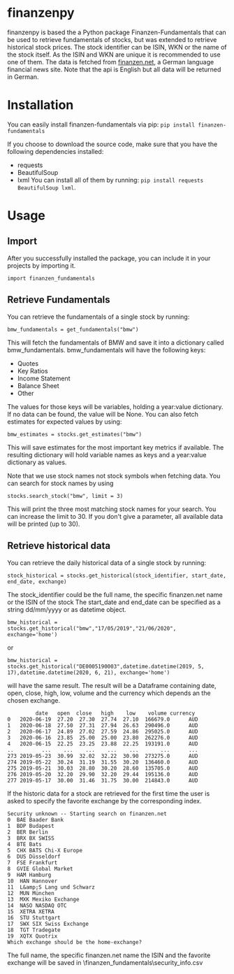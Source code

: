 # finanzenpy
finanzenpy is based the a Python package Finanzen-Fundamentals that can be used to retrieve fundamentals of stocks, but 
was extended to retrieve historical stock prices. The stock identifier can be ISIN, WKN or the name of the stock itself. 
As the ISIN and WKN are unique it  is recommended to use one of them. 
The data is fetched from [finanzen.net](https://www.finanzen.net), a German language financial news site. Note that the 
api is English but all data will be returned in German.

# Installation
You can easily install finanzen-fundamentals via pip: `pip install finanzen-fundamentals`

If you choose to download the source code, make sure that you have the following dependencies installed:
* requests
* BeautifulSoup
* lxml
You can install all of them by running: `pip install requests BeautifulSoup lxml`.

# Usage
## Import
After you successfully installed the package, you can include it in your projects by importing it.

```import finanzen_fundamentals```

## Retrieve Fundamentals
You can retrieve the fundamentals of a single stock by running: 

```bmw_fundamentals = get_fundamentals("bmw")```

This will fetch the fundamentals of BMW and save it into a dictionary called bmw_fundamentals.
bmw_fundamentals will have the following keys:
* Quotes
* Key Ratios
* Income Statement
* Balance Sheet
* Other

The values for those keys will be variables, holding a year:value dictionary. If no data can be found, the value will be None.
You can also fetch estimates for expected values by using:

```bmw_estimates = stocks.get_estimates("bmw")```

This will save estimates for the most important key metrics if available. The resulting dictionary will hold variable names as keys and a year:value dictionary as values.

Note that we use stock names not stock symbols when fetching data. You can search for stock names by using

```stocks.search_stock("bmw", limit = 3)```

This will print the three most matching stock names for your search. You can increase the limit to 30. If you don't give a parameter, all available data will be printed (up to 30).

## Retrieve historical data
You can retrieve the daily historical data of a single stock by running: 

```stock_historical = stocks.get_historical(stock_identifier, start_date, end_date, exchange) ```

The stock_identifier could be the full name, the specific finanzen.net name or the ISIN of the stock
The start_date and end_date can be specified as a string dd/mm/yyyy or as datetime object.

```bmw_historical = stocks.get_historical("bmw","17/05/2019","21/06/2020", exchange='home') ```

or

```bmw_historical = stocks.get_historical("DE0005190003",datetime.datetime(2019, 5, 17),datetime.datetime(2020, 6, 21), exchange='home') ```

will have the same result.
The result will be a Dataframe containing date, open, close, high, low, volume and the currency which depends an the chosen exchange.
```
         date   open  close   high    low    volume currency
0   2020-06-19  27.20  27.30  27.74  27.10  166679.0      AUD
1   2020-06-18  27.50  27.31  27.94  26.63  290496.0      AUD
2   2020-06-17  24.89  27.02  27.59  24.86  295025.0      AUD
3   2020-06-16  23.85  25.00  25.00  23.80  262276.0      AUD
4   2020-06-15  22.25  23.25  23.88  22.25  193191.0      AUD
..         ...    ...    ...    ...    ...       ...      ...
273 2019-05-23  30.99  32.02  32.22  30.90  273275.0      AUD
274 2019-05-22  30.24  31.19  31.55  30.20  136460.0      AUD
275 2019-05-21  30.03  28.80  30.20  28.60  135705.0      AUD
276 2019-05-20  32.20  29.90  32.20  29.44  195136.0      AUD
277 2019-05-17  30.00  31.46  31.75  30.00  214843.0      AUD
````

If the historic data for a stock are retrieved for the first time the user is asked to specify the favorite exchange by the corresponding index.

```
Security unknown -- Starting search on finanzen.net
0  BAE Baader Bank
1  BDP Budapest
2  BER Berlin
3  BRX BX SWISS
4  BTE Bats
5  CHX BATS Chi-X Europe
6  DUS Düsseldorf
7  FSE Frankfurt
8  GVIE Global Market
9  HAM Hamburg
10  HAN Hannover
11  L&amp;S Lang und Schwarz
12  MUN München
13  MXK Mexiko Exchange
14  NASO NASDAQ OTC
15  XETRA XETRA
16  STU Stuttgart
17  SWX SIX Swiss Exchange
18  TGT Tradegate
19  XQTX Quotrix
Which exchange should be the home-exchange?
```
The full name, the specific finanzen.net name the ISIN and the favorite exchange will be saved in \finanzen_fundamentals\security_info.csv